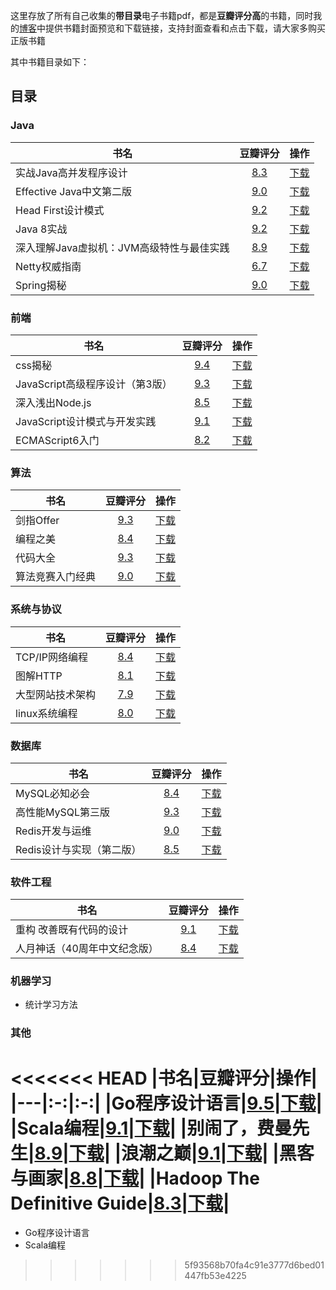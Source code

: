 这里存放了所有自己收集的**带目录**电子书籍pdf，都是**豆瓣评分高**的书籍，同时我的[博客](https://guanpengchn.github.io/#/book)中提供书籍封面预览和下载链接，支持封面查看和点击下载，请大家多购买正版书籍

其中书籍目录如下：

## 目录

### Java

|书名|豆瓣评分|操作|
|---|:-:|:-:|
|实战Java高并发程序设计|[8.3](https://book.douban.com/subject/26663605/)|[下载]()|
|Effective Java中文第二版|[9.0](https://book.douban.com/subject/3360807/)|[下载]()|
|Head First设计模式|[9.2](https://book.douban.com/subject/2243615/)|[下载]()|
|Java 8实战|[9.2](https://book.douban.com/subject/26772632/)|[下载]()|
|深入理解Java虚拟机：JVM高级特性与最佳实践|[8.9](https://book.douban.com/subject/24722612/)|[下载]()|
|Netty权威指南|[6.7](https://book.douban.com/subject/26373138/)|[下载]()|
|Spring揭秘|[9.0](https://book.douban.com/subject/3897837/)|[下载]()| 

### 前端

|书名|豆瓣评分|操作|
|---|:-:|:-:|
|css揭秘|[9.4](https://book.douban.com/subject/26745943/)|[下载]()|
|JavaScript高级程序设计（第3版）|[9.3](https://book.douban.com/subject/10546125/)|[下载]()|
|深入浅出Node.js|[8.5](https://book.douban.com/subject/25768396/)|[下载]()|
|JavaScript设计模式与开发实践|[9.1](https://book.douban.com/subject/26382780/)|[下载]()|
|ECMAScript6入门|[8.2](https://book.douban.com/subject/25966265/)|[下载]()|

### 算法

|书名|豆瓣评分|操作|
|---|:-:|:-:|
|剑指Offer|[9.3](https://book.douban.com/subject/27008702/)|[下载]()|
|编程之美|[8.4](https://book.douban.com/subject/3004255/)|[下载]()|
|代码大全|[9.3](https://book.douban.com/subject/1477390/)|[下载]()|
|算法竞赛入门经典|[9.0](https://book.douban.com/subject/25902102/)|[下载]()| 

### 系统与协议

|书名|豆瓣评分|操作|
|---|:-:|:-:|
|TCP/IP网络编程|[8.4](https://book.douban.com/subject/25911735/)|[下载]()|
|图解HTTP|[8.1](https://book.douban.com/subject/25863515/)|[下载]()|
|大型网站技术架构|[7.9](https://book.douban.com/subject/25723064/)|[下载]()|
|linux系统编程|[8.0](https://book.douban.com/subject/3907181/)|[下载]()| 

### 数据库

|书名|豆瓣评分|操作|
|---|:-:|:-:|
|MySQL必知必会|[8.4](https://book.douban.com/subject/3354490/)|[下载]()|
|高性能MySQL第三版|[9.3](https://book.douban.com/subject/23008813/)|[下载]()|
|Redis开发与运维|[9.0](https://book.douban.com/subject/26971561/)|[下载]()|
|Redis设计与实现（第二版）|[8.5](https://book.douban.com/subject/25900156/)|[下载]()|

### 软件工程

|书名|豆瓣评分|操作|
|---|:-:|:-:|
|重构 改善既有代码的设计|[9.1](https://book.douban.com/subject/4262627/)|[下载]()|
|人月神话（40周年中文纪念版）|[8.4](https://book.douban.com/subject/26358448/)|[下载]()|

### 机器学习

- 统计学习方法

### 其他

<<<<<<< HEAD
|书名|豆瓣评分|操作|
|---|:-:|:-:|
|Go程序设计语言|[9.5](https://book.douban.com/subject/26859123/)|[下载](https://github.com/guanpengchn/aaron.books/raw/master/Go%E7%A8%8B%E5%BA%8F%E8%AE%BE%E8%AE%A1%E8%AF%AD%E8%A8%80.pdf)|
|Scala编程|[9.1](https://book.douban.com/subject/27591387/)|[下载]()|
|别闹了，费曼先生|[8.9](https://book.douban.com/subject/1037602/)|[下载]()|
|浪潮之巅|[9.1](https://book.douban.com/subject/6709783/)|[下载]()|
|黑客与画家|[8.8](https://book.douban.com/subject/6021440/)|[下载]()|
|Hadoop The Definitive Guide|[8.3](https://book.douban.com/subject/3220004/)|[下载]()|
=======
- Go程序设计语言
- Scala编程
>>>>>>> 5f93568b70fa4c91e3777d6bed01447fb53e4225
